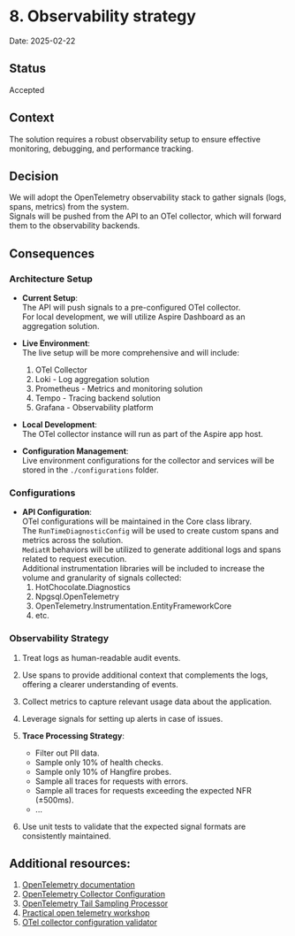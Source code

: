 # 8. Observability strategy

Date: 2025-02-22

## Status

Accepted

## Context

The solution requires a robust observability setup to ensure effective monitoring, debugging, and performance tracking.

## Decision

We will adopt the OpenTelemetry observability stack to gather signals (logs, spans, metrics) from the system.  
Signals will be pushed from the API to an OTel collector, which will forward them to the observability backends.

## Consequences

### Architecture Setup

- **Current Setup**:  
  The API will push signals to a pre-configured OTel collector.  
  For local development, we will utilize Aspire Dashboard as an aggregation solution.

- **Live Environment**:  
  The live setup will be more comprehensive and will include:
    1. OTel Collector
    2. Loki - Log aggregation solution
    3. Prometheus - Metrics and monitoring solution
    4. Tempo - Tracing backend solution
    5. Grafana - Observability platform

- **Local Development**:  
  The OTel collector instance will run as part of the Aspire app host.

- **Configuration Management**:  
  Live environment configurations for the collector and services will be stored in the `./configurations` folder.

### Configurations

- **API Configuration**:  
  OTel configurations will be maintained in the Core class library.  
  The `RunTimeDiagnosticConfig` will be used to create custom spans and metrics across the solution.  
  `MediatR` behaviors will be utilized to generate additional logs and spans related to request execution.  
  Additional instrumentation libraries will be included to increase the volume and granularity of signals collected:
    1. HotChocolate.Diagnostics
    2. Npgsql.OpenTelemetry
    3. OpenTelemetry.Instrumentation.EntityFrameworkCore
    4. etc.

### Observability Strategy

1. Treat logs as human-readable audit events.
2. Use spans to provide additional context that complements the logs, offering a clearer understanding of events.
3. Collect metrics to capture relevant usage data about the application.
4. Leverage signals for setting up alerts in case of issues.
5. **Trace Processing Strategy**:
    - Filter out PII data.
    - Sample only 10% of health checks.
    - Sample only 10% of Hangfire probes.
    - Sample all traces for requests with errors.
    - Sample all traces for requests exceeding the expected NFR (±500ms).
    - ...

6. Use unit tests to validate that the expected signal formats are consistently maintained.

## Additional resources:
1. [OpenTelemetry documentation](https://opentelemetry.io/)
2. [OpenTelemetry Collector Configuration](https://opentelemetry.io/docs/collector/configuration)
3. [OpenTelemetry Tail Sampling Processor](https://github.com/open-telemetry/opentelemetry-collector-contrib/blob/main/processor/tailsamplingprocessor/README.md)
4. [Practical open telemetry workshop](https://github.com/martinjt/practical-otel-workshop/tree/main)
5. [OTel collector configuration validator](https://www.otelbin.io/)